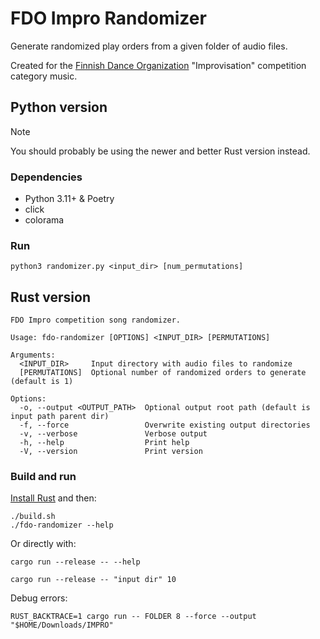 # FDO Impro Randomizer

Generate randomized play orders from a given folder of audio files.

Created for the [Finnish Dance Organization](https://fdo.fi/) "Improvisation" competition category music.

## Python version

> [!NOTE]
> You should probably be using the newer and better Rust version instead.

### Dependencies

- Python 3.11+ & Poetry
- click
- colorama

### Run

```shell
python3 randomizer.py <input_dir> [num_permutations]
```

## Rust version

```console
FDO Impro competition song randomizer.

Usage: fdo-randomizer [OPTIONS] <INPUT_DIR> [PERMUTATIONS]

Arguments:
  <INPUT_DIR>     Input directory with audio files to randomize
  [PERMUTATIONS]  Optional number of randomized orders to generate (default is 1)

Options:
  -o, --output <OUTPUT_PATH>  Optional output root path (default is input path parent dir)
  -f, --force                 Overwrite existing output directories
  -v, --verbose               Verbose output
  -h, --help                  Print help
  -V, --version               Print version
```

### Build and run

[Install Rust](https://www.rust-lang.org/tools/install) and then:

```shell
./build.sh
./fdo-randomizer --help
```

Or directly with:

```shell
cargo run --release -- --help

cargo run --release -- "input dir" 10
```

Debug errors:

```shell
RUST_BACKTRACE=1 cargo run -- FOLDER 8 --force --output "$HOME/Downloads/IMPRO"
```
